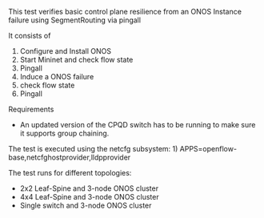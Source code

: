 This test verifies basic control plane resilience from an ONOS Instance failure using SegmentRouting via pingall

It consists of 

1) Configure and Install ONOS
2) Start Mininet and check flow state
3) Pingall
4) Induce a ONOS failure
5) check flow state
6) Pingall

Requirements

 - An updated version of the CPQD switch has to be running to make sure it supports group chaining.

The test is executed using the netcfg subsystem:
    1) APPS=openflow-base,netcfghostprovider,lldpprovider

The test runs for different topologies:
 - 2x2 Leaf-Spine and 3-node ONOS cluster
 - 4x4 Leaf-Spine and 3-node ONOS cluster
 - Single switch and 3-node ONOS cluster